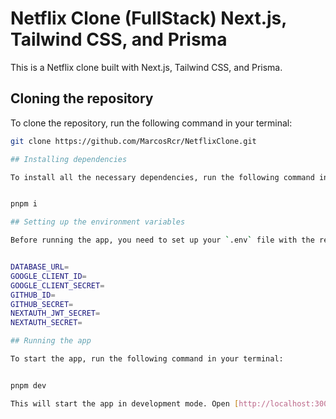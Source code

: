 # Netflix Clone (FullStack) Next.js, Tailwind CSS, and Prisma

This is a Netflix clone built with Next.js, Tailwind CSS, and Prisma.

## Cloning the repository

To clone the repository, run the following command in your terminal:

```sh
git clone https://github.com/MarcosRcr/NetflixClone.git

## Installing dependencies

To install all the necessary dependencies, run the following command in your terminal:


pnpm i

## Setting up the environment variables

Before running the app, you need to set up your `.env` file with the required environment variables. Here is an example of how your `.env` file should look like:


DATABASE_URL=
GOOGLE_CLIENT_ID=
GOOGLE_CLIENT_SECRET=
GITHUB_ID=
GITHUB_SECRET=
NEXTAUTH_JWT_SECRET=
NEXTAUTH_SECRET=

## Running the app

To start the app, run the following command in your terminal:


pnpm dev

This will start the app in development mode. Open [http://localhost:3000](http://localhost:3000) to view it in your browser.



